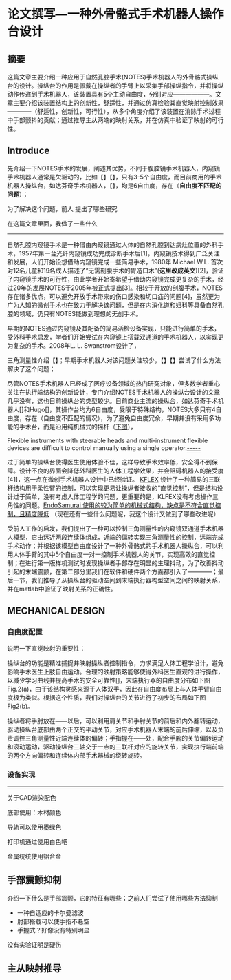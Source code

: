 # 论文撰写—一种外骨骼式手术机器人操作台设计

## 摘要

这篇文章主要介绍一种应用于自然孔腔手术(NOTES)手术机器人的外骨骼式操纵台的设计。操纵台的作用是佩戴在操纵者的手臂上以采集手部操纵指令，并将操纵动作传递到手术机器人，该装置具有5个主动自由度，分别对应——————。文章主要介绍该装置结构上的创新性，舒适性，并通过仿真检验其直觉映射控制效果————（舒适性，创新性，可行性），从多个角度介绍了该装置在消除手术过程中手部颤抖的贡献；通过推导主从两端的映射关系，并在仿真中验证了映射的可行性。



## Introduce

先介绍一下NOTES手术的发展，阐述其优势，不同于腹腔镜手术机器人，内窥镜手术机器人通常是欠驱动的，比如【】【】，只有3-5个自由度，而目前商用的手术机器人操纵台，如达芬奇手术机器人，【】，均是6自由度，存在（**自由度不匹配的问题**）；

为了解决这个问题，前人 提出了哪些研究

在这篇文章里面，我做了一些什么



_____

自然孔腔内窥镜手术是一种借由内窥镜通过人体的自然孔腔到达病灶位置的外科手术，1957年第一台光纤内窥镜成功完成诊断手术后[1]，内窥镜技术得到广泛关注和发展，人们开始设想借助内窥镜完成一些简易手术，1980年  Michael W.L. 首次对12名儿童和19名成人描述了“无需剖腹手术的胃造口术”(**这里改成英文**)[2]，验证了内窥镜手术的可行性，由此学者开始寄希望于借助内窥镜完成更复杂的手术，经过20年的发展NOTES于2005年被正式提出[3]。相较于开放的剖腹手术，NOTES存在诸多优点，可以避免开放手术带来的伤口感染和切口疝的问题[4]，虽然更为广为人知的微创手术也在致力于解决该问题，但是在内消化道和妇科等具备自然孔腔的领域，仍只有NOTES能做到理想的无创手术。

早期的NOTES通过内窥镜及其配备的简易活检设备实现，只能进行简单的手术，受外科手术启发，学者们开始尝试在内窥镜上搭载双通道的手术机器人，以实现更为复杂的手术。2008年L. L. Swanstrom设计了，

三角测量性介绍【】；早期手术机器人对该问题关注较少，【】【】尝试了什么方法解决了这个问题；

尽管NOTES手术机器人已经成了医疗设备领域的热门研究对象，但多数学者重心关注在执行端结构的创新设计，专门介绍NOTES手术机器人的操纵台设计的文章几乎没有，这也目前操纵台的类型较少。目前商业主流的操纵台，如达芬奇手术机器人[]和Hugo[]，其操作台均为6自由度，受限于特殊结构，NOTES大多只有4自由度，存在（自由度不匹配的情况），为了避免自由度冗余，早期并没有采用多功能的手术台，而是沿用纯机械式的摇杆（[下图](https://link.springer.com/article/10.1007/s00464-012-2173-z/figures/1)），

Flexible instruments with steerable heads and multi-instrument flexible devices are difficult to control manually using a single operator.[-----](https://ieeexplore.ieee.org/abstract/document/9779312)

过于简单的操纵台使得医生使用体验不佳，这样导致手术效率低，安全得不到保障。设计不良的界面会降低外科医生的人体工程学效果，并会阻碍机器人的接受度[41]，这一点在微创手术机器人设计中已经验证。   [KFLEX](https://onlinelibrary.wiley.com/doi/abs/10.1002/rcs.2078) 设计了一种简易的三联杆结构用于柔性臂的控制，可以实现更易让操纵者接收的“直觉控制”，但是结构设计过于简单，没有考虑人体工程学的问题，更重要的是，KLFEX没有考虑操作三角性的问题。[EndoSamurai 使用的较为简单的机械式结构，缺点是不符合直觉控制，且精度降低](https://link.springer.com/article/10.1007/s00464-012-2173-z) （现在还有一些什么问题呢，我这个设计又做到了哪些改进呢）

受前人工作的启发，我们提出了一种可以控制三角测量性的内窥镜双通道手术机器人模型，它由远近两段连续体组成，近端的偏转实现三角测量性的控制，远端完成手术动作；并根据该模型自由度设计了一种外骨骼式的手术机器人操纵台，可以利用人体手臂的其中5个自由度一对一控制手术机器人的关节，实现高效的直觉控制；在进行第一版样机测试时发现操纵者手部存在明显的生理抖动，为了改善抖动引起的末端震颤，在第二部分里我们在软件和硬件两个方面都引入了————；最后一节，我们推导了从操纵台的驱动空间到末端执行器构型空间之间的映射关系，并在matlab中验证了映射关系的正确性。

 



##  MECHANICAL DESIGN

### 自由度配置

说明一下直觉映射的重要性：

操纵台的功能是精准捕捉并映射操纵者控制指令，力求满足人体工程学设计，避免影响手术医生上肢自由运动。合理的映射策略能够使得外科医生直观的进行操作，以减少学习曲线并提高手术的安全可靠性[]，末端执行器的自由度分布如下图Fig.2(a)，由于该结构灵感来源于人体双手，因此在自由度布局上与人体手臂自由度极为类似。根据这个性质，我们对操纵台的关节进行了初步的布局如下图Fig2(b)。

操纵者将手肘放在——以后，可以利用肩关节和手肘关节的前后和内外翻转运动，驱动操纵台底部由两个正交的平动关节，对应手术机器人末端的前后伸缩，以及负责调控三角测量性近端连续体的偏转；手指握在——处，配合手腕的关节偏转运动和滚动运动，驱动操纵台三轴交于一点的三联杆对应的旋转关节，实现执行端前端的两个方向偏转和连续体内部手术器械的绕转旋转。





### 设备实现

___

关于CAD渲染配色

底部使用：木材颜色

导轨可以使用墨绿色

打印机通过使用白色吧 

金属统统使用铝合金









## 手部震颤抑制

介绍一下什么是手部震颤，它的特征有哪些；之前人们尝试了使用哪些方法抑制

* 一种自适应的卡尔曼滤波
* 肘部搭载可以使手指不悬空
* 手握式？好像没有特别明显

没有实验证明是硬伤



## 主从映射推导









